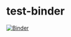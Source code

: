 # test-binder

[![Binder](https://mybinder.org/badge_logo.svg)](https://mybinder.org/v2/gh/snap-contrib/test-binder/HEAD)
